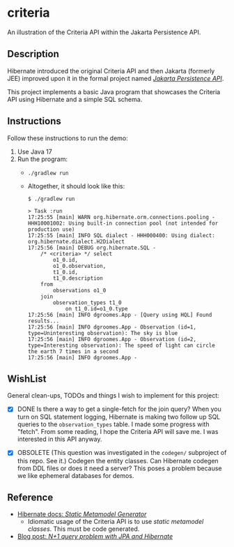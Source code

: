 # criteria

An illustration of the Criteria API within the Jakarta Persistence API.


## Description

Hibernate introduced the original Criteria API and then Jakarta (formerly JEE) improved upon it in the formal project named
[*Jakarta Persistence API*](https://projects.eclipse.org/projects/ee4j.jpa).

This project implements a basic Java program that showcases the Criteria API using Hibernate and a simple SQL schema. 


## Instructions

Follow these instructions to run the demo:

1. Use Java 17
2. Run the program:
   * ```shell
     ./gradlew run
     ```
   * Altogether, it should look like this:
     ```text
     $ ./gradlew run
     
     > Task :run
     17:25:55 [main] WARN org.hibernate.orm.connections.pooling - HHH10001002: Using built-in connection pool (not intended for production use)
     17:25:55 [main] INFO SQL dialect - HHH000400: Using dialect: org.hibernate.dialect.H2Dialect
     17:25:56 [main] DEBUG org.hibernate.SQL - 
         /* <criteria> */ select
             o1_0.id,
             o1_0.observation,
             t1_0.id,
             t1_0.description 
         from
             observations o1_0 
         join
             observation_types t1_0 
                 on t1_0.id=o1_0.type
     17:25:56 [main] INFO dgroomes.App - [Query using HQL] Found results...
     17:25:56 [main] INFO dgroomes.App - Observation (id=1, type=Uninteresting observation): The sky is blue
     17:25:56 [main] INFO dgroomes.App - Observation (id=2, type=Interesting observation): The speed of light can circle the earth 7 times in a second
     17:25:56 [main] INFO dgroomes.App -
     ```


## WishList

General clean-ups, TODOs and things I wish to implement for this project:

* [x] DONE Is there a way to get a single-fetch for the join query? When you turn on SQL statement logging, Hibernate is
      making two follow up SQL queries to the `observation_types` table. I made some progress with "fetch". From some
      reading, I hope the Criteria API will save me. I was interested in this API anyway.
* [X] OBSOLETE (This question was investigated in the `codegen/` subproject of this repo. See it.) Codegen the entity classes. Can Hibernate codegen from DDL files or does it need a server? This poses a problem
      because we like ephemeral databases for demos.


## Reference

* [Hibernate docs: *Static Metamodel Generator*](https://docs.jboss.org/hibernate/orm/6.1/userguide/html_single/Hibernate_User_Guide.html#tooling-modelgen)
  * Idiomatic usage of the Criteria API is to use *static metamodel classes*. This must be code generated.
* [Blog post: *N+1 query problem with JPA and Hibernate*](https://vladmihalcea.com/n-plus-1-query-problem/)
